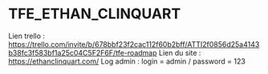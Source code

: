 # TFE_ETHAN_CLINQUART
Lien trello : https://trello.com/invite/b/678bbf23f2cac112f60b2bff/ATTI2f0856d25a4143b38fc3f583bf1a25c04C5F2F6F/tfe-roadmap
Lien du site : https://ethanclinquart.com/
Log admin : login = admin / password = 123
